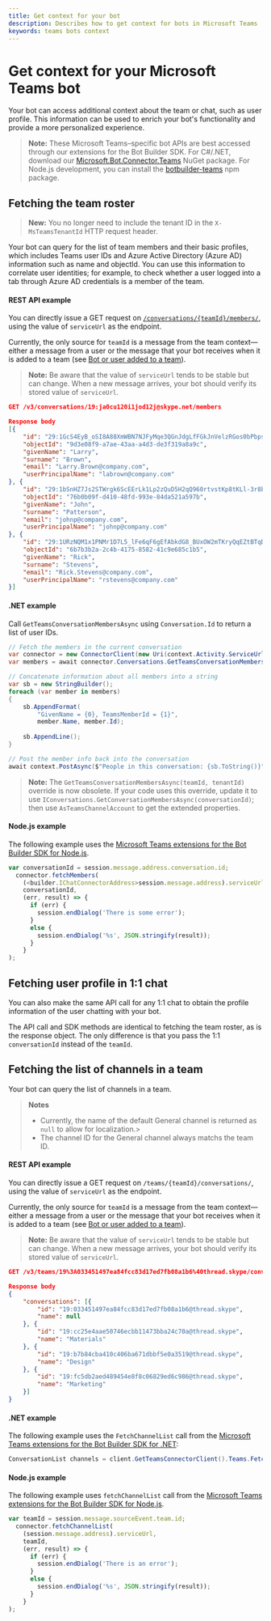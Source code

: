 ```yaml
---
title: Get context for your bot
description: Describes how to get context for bots in Microsoft Teams
keywords: teams bots context
---
```


# Get context for your Microsoft Teams bot

Your bot can access additional context about the team or chat, such as user profile. This information can be used to enrich your bot's functionality and provide a more personalized experience.

>**Note:** These Microsoft Teams&ndash;specific bot APIs are best accessed through our extensions for the Bot Builder SDK. For C#/.NET, download our [Microsoft.Bot.Connector.Teams](https://www.nuget.org/packages/Microsoft.Bot.Connector.Teams) NuGet package. For Node.js development, you can install the [botbuilder-teams](https://www.npmjs.com/package/botbuilder-teams) npm package.  

## Fetching the team roster

>**New:** You no longer need to include the tenant ID in the `X-MsTeamsTenantId` HTTP request header.

Your bot can query for the list of team members and their basic profiles, which includes Teams user IDs and Azure Active Directory  (Azure AD) information such as name and objectId. You can use this information to correlate user identities; for example, to check whether a user logged into a tab through Azure AD credentials is a member of the team.

#### REST API example

You can directly issue a GET request on [`/conversations/{teamId}/members/`](https://docs.microsoft.com/en-us/bot-framework/rest-api/bot-framework-rest-connector-api-reference#get-conversation-members), using the value of `serviceUrl` as the endpoint.

Currently, the only source for `teamId` is a message from the team context&mdash;either a message from a user or the message that your bot receives when it is added to a team (see [Bot or user added to a team](~/concepts/bots/bots-notifications#bot-or-user-added-to-a-team)).

>**Note:** Be aware that the value of `serviceUrl` tends to be stable but can change. When a new message arrives, your bot should verify its stored value of `serviceUrl`.

```json
GET /v3/conversations/19:ja0cu120i1jod12j@skype.net/members

Response body
[{
    "id": "29:1GcS4EyB_oSI8A88XmWBN7NJFyMqe3QGnJdgLfFGkJnVelzRGos0bPbpsfJjcbAD22bmKc4GMbrY2g4JDrrA8vM06X1-cHHle4zOE6U4ttcc",
    "objectId": "9d3e08f9-a7ae-43aa-a4d3-de3f319a8a9c",
    "givenName": "Larry",
    "surname": "Brown",
    "email": "Larry.Brown@company.com",
    "userPrincipalName": "labrown@company.com"
}, {
    "id": "29:1bSnHZ7Js2STWrgk6ScEErLk1Lp2zQuD5H2qQ960rtvstKp8tKLl-3r8b6DoW0QxZimuTxk_kupZ1DBMpvIQQUAZL-PNj0EORDvRZXy8kvWk",
    "objectId": "76b0b09f-d410-48fd-993e-84da521a597b",
    "givenName": "John",
    "surname": "Patterson",
    "email": "johnp@company.com",
    "userPrincipalName": "johnp@company.com"
}, {
    "id": "29:1URzNQM1x1PNMr1D7L5_lFe6qF6gEfAbkdG8_BUxOW2mTKryQqEZtBTqDt10-MghkzjYDuUj4KG6nvg5lFAyjOLiGJ4jzhb99WrnI7XKriCs",
    "objectId": "6b7b3b2a-2c4b-4175-8582-41c9e685c1b5",
    "givenName": "Rick",
    "surname": "Stevens",
    "email": "Rick.Stevens@company.com",
    "userPrincipalName": "rstevens@company.com"
}]
```

#### .NET example

Call `GetTeamsConversationMembersAsync` using `Conversation.Id` to return a list of user IDs.

```csharp
// Fetch the members in the current conversation
var connector = new ConnectorClient(new Uri(context.Activity.ServiceUrl));
var members = await connector.Conversations.GetTeamsConversationMembersAsync(context.Activity.Conversation.Id);

// Concatenate information about all members into a string
var sb = new StringBuilder();
foreach (var member in members)
{
    sb.AppendFormat(
        "GivenName = {0}, TeamsMemberId = {1}",
        member.Name, member.Id);
    
    sb.AppendLine();
}

// Post the member info back into the conversation
await context.PostAsync($"People in this conversation: {sb.ToString()}");
```

>**Note:** The `GetTeamsConversationMembersAsync(teamId, tenantId)` override is now obsolete. If your code uses this override, update it to use `IConversations.GetConversationMembersAsync(conversationId)`; then use `AsTeamsChannelAccount` to get the extended properties.

#### Node.js example

The following example uses the [Microsoft Teams extensions for the Bot Builder SDK for Node.js](https://www.npmjs.com/package/botbuilder-teams).

```js
var conversationId = session.message.address.conversation.id;
  connector.fetchMembers(
    (<builder.IChatConnectorAddress>session.message.address).serviceUrl,
    conversationId,
    (err, result) => {
      if (err) {
        session.endDialog('There is some error');
      }
      else {
        session.endDialog('%s', JSON.stringify(result));
      }
    }
);
```

## Fetching user profile in 1:1 chat

You can also make the same API call for any 1:1 chat to obtain the profile information of the user chatting with your bot.

The API call and SDK methods are identical to fetching the team roster, as is the response object. The only difference is that you pass the 1:1 `conversationId` instead of the `teamId`.

## Fetching the list of channels in a team

Your bot can query the list of channels in a team.

>**Notes**
>* Currently, the name of the default General channel is returned as `null` to allow for localization.>
>* The channel ID for the General channel always matchs the team ID.

#### REST API example

You can directly issue a GET request on `/teams/{teamId}/conversations/`, using the value of `serviceUrl` as the endpoint.

Currently, the only source for `teamId` is a message from the team context&mdash;either a message from a user or the message that your bot receives when it is added to a team (see [Bot or user added to a team](~/concepts/bots/bots-notifications#bot-or-user-added-to-a-team)).

>**Note:** Be aware that the value of `serviceUrl` tends to be stable but can change. When a new message arrives, your bot should verify its stored value of `serviceUrl`.

```json
GET /v3/teams/19%3A033451497ea84fcc83d17ed7fb08a1b6%40thread.skype/conversations

Response body
{
    "conversations": [{
        "id": "19:033451497ea84fcc83d17ed7fb08a1b6@thread.skype",
        "name": null
    }, {
        "id": "19:cc25e4aae50746ecbb11473bba24c70a@thread.skype",
        "name": "Materials"
    }, {
        "id": "19:b7b84cba410c406ba671dbbf5e0a3519@thread.skype",
        "name": "Design"
    }, {
        "id": "19:fc5db2aed489454e8f8c06829ed6c986@thread.skype",
        "name": "Marketing"
    }]
}
```

#### .NET example

The following example uses the `FetchChannelList` call from the [Microsoft Teams extensions for the Bot Builder SDK for .NET](https://www.nuget.org/packages/Microsoft.Bot.Connector.Teams):

```csharp
ConversationList channels = client.GetTeamsConnectorClient().Teams.FetchChannelList(activity.GetChannelData<TeamsChannelData>().Team.Id);
```

#### Node.js example

The following example uses `fetchChannelList` call from the [Microsoft Teams extensions for the Bot Builder SDK for Node.js](https://www.npmjs.com/package/botbuilder-teams).

```javascript
var teamId = session.message.sourceEvent.team.id;
  connector.fetchChannelList(
    (session.message.address).serviceUrl,
    teamId,
    (err, result) => {
      if (err) {
        session.endDialog('There is an error');
      }
      else {
        session.endDialog('%s', JSON.stringify(result));
      }
    }
);
```
